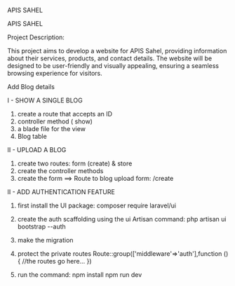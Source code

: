 APIS SAHEL

APIS SAHEL

Project Description:

This project aims to develop a website for APIS Sahel, providing information about their services, products, and contact details. The website will be designed to be user-friendly and visually appealing, ensuring a seamless browsing experience for visitors.

Add Blog details

I - SHOW A SINGLE BLOG

1. create a route that accepts an ID
2. controller method ( show)
3. a blade file for the view
4. Blog table

II - UPLOAD A BLOG

1. create two routes: form (create) & store
2. create the controller methods
3. create the form
   ==> Route to blog upload form: /create

II - ADD AUTHENTICATION FEATURE

1. first install the UI package: composer require laravel/ui
2. create the auth scaffolding using the ui Artisan command: php artisan ui bootstrap --auth
3. make the migration
4. protect the private routes
   Route::group(['middleware'=>'auth'],function (){
   //the routes go here...
   })

5. run the command:
   npm install
   npm run dev
